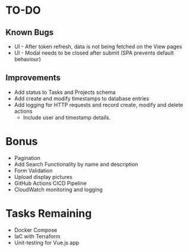 # TO-DO

## Known Bugs
- UI - After token refresh, data is not being fetched on the View pages
- UI - Modal needs to be closed after submit (SPA prevents default behaviour)

## Improvements
- Add status to Tasks and Projects schema
- Add create and modify timestamps to database entries
- Add logging for HTTP requests and record create, modify and delete actions
  - Include user and timestamp details.

# Bonus 
- Pagination
- Add Search Functionality by name and description
- Form Validation
- Upload display pictures
- GitHub Actions CICD Pipeline
- CloudWatch monitoring and logging

# Tasks Remaining
- Docker Compose
- IaC with Terraform
- Unit-testing for Vue.js app
